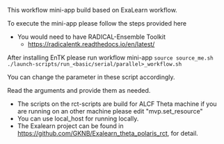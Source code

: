 This workflow mini-app build based on ExaLearn workflow. 

To execute the mini-app please follow the steps provided here

- You would need to have RADICAL-Ensemble Toolkit 
  - https://radicalentk.readthedocs.io/en/latest/

After installing EnTK please run workflow mini-app
`source source_me.sh`
`./launch-scripts/run_<basic/serial/parallel>_workflow.sh`

You can change the parameter in these script accordingly.

Read the arguments and provide them as needed. 
- The scripts on the rct-scripts are build for ALCF Theta machine if you are running on an other machine please edit "mvp.set_resource" 
- You can use local_host for running locally. 
- The Exalearn project can be found in https://github.com/GKNB/Exalearn_theta_polaris_rct, for detail.
